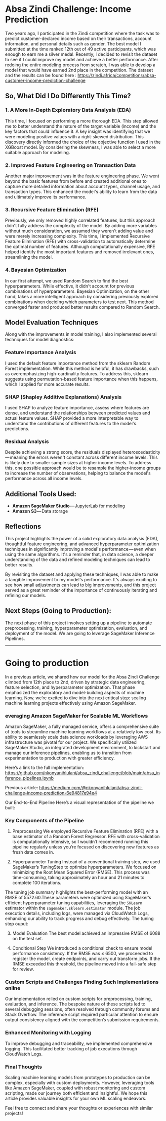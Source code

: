 # Absa Zindi Challenge: Income Prediction

Two years ago, I participated in the Zindi competition where the task was to predict customer-declared income based on their transactions, account information, and personal details such as gender. The best model I submitted at the time ranked 12th out of 49 active participants, which was enough to earn me a silver medal. Recently, I decided to revisit the dataset to see if I could improve my model and achieve a better performance. After redoing the entire modeling process from scratch, I was able to develop a model that would have earned 2nd place in the competition. 
The dataset and the results can be found here : https://zindi.africa/competitions/absa-customer-income-prediction-challenge

## So, What Did I Do Differently This Time?

### 1. A More In-Depth Exploratory Data Analysis (EDA)
This time, I focused on performing a more thorough EDA. This step allowed me to better understand the nature of the target variable (income) and the key factors that could influence it. A key insight was identifying that we were modeling positive values with a right-skewed distribution. This discovery directly informed the choice of the objective function I used in the XGBoost model. By considering the skewness, I was able to select a more suitable approach for modeling.

### 2. Improved Feature Engineering on Transaction Data
Another major improvement was in the feature engineering phase. We went beyond the basic features from before and created additional ones to capture more detailed information about account types, channel usage, and transaction types. This enhanced the model's ability to learn from the data and ultimately improve its performance.

### 3. Recursive Feature Elimination (RFE)
Previously, we only removed highly correlated features, but this approach didn't fully address the complexity of the model. By adding more variables without much consideration, we assumed they weren't adding value and were merely increasing complexity. This time, I implemented Recursive Feature Elimination (RFE) with cross-validation to automatically determine the optimal number of features. Although computationally expensive, RFE helped identify the most important features and removed irrelevant ones, streamlining the model.

### 4. Bayesian Optimization
In our first attempt, we used Random Search to find the best hyperparameters. While effective, it didn't account for previous combinations of hyperparameters. Bayesian Optimization, on the other hand, takes a more intelligent approach by considering previously explored combinations when deciding which parameters to test next. This method converged faster and produced better results compared to Random Search.

## Model Evaluation Techniques

Along with the improvements in model training, I also implemented several techniques for model diagnostics:

### Feature Importance Analysis
I used the default feature importance method from the sklearn Random Forest implementation. While this method is helpful, it has drawbacks, such as overemphasizing high-cardinality features. To address this, sklearn suggests using permutation-based feature importance when this happens, which I applied for more accurate results.

### SHAP (Shapley Additive Explanations) Analysis
I used SHAP to analyze feature importance, assess where features are dense, and understand the relationships between predicted values and actual feature values. SHAP provided a more interpretable way to understand the contributions of different features to the model's predictions.

### Residual Analysis
Despite achieving a strong score, the residuals displayed heteroscedasticity — meaning the errors weren't constant across different income levels. This is likely due to smaller sample sizes at higher income levels. To address this, one possible approach would be to resample the higher-income groups to increase the number of observations, helping to balance the model's performance across all income levels.

## Additional Tools Used:
- **Amazon SageMaker Studio** — JupyterLab for modeling
- **Amazon S3** — Data storage

## Reflections
This project highlights the power of a solid exploratory data analysis (EDA), thoughtful feature engineering, and advanced hyperparameter optimization techniques in significantly improving a model's performance — even when using the same algorithms. It's a reminder that, in data science, a deeper understanding of the data and refined modeling techniques can lead to better results.

By revisiting the dataset and applying these techniques, I was able to make a tangible improvement to my model's performance. It's always exciting to see how small adjustments can lead to big improvements, and this project served as a great reminder of the importance of continuously iterating and refining our models.

## Next Steps (Going to Production):
The next phase of this project involves setting up a pipeline to automate preprocessing, training, hyperparameter optimization, evaluation, and deployment of the model. We are going to leverage SageMaker Inference Pipelines.


--------

# Going to production

In a previous article, we shared how our model for the Absa Zindi Challenge climbed from 12th place to 2nd, driven by strategic data engineering, feature selection, and hyperparameter optimization. That phase emphasized the exploratory and model-building aspects of machine learning. Now, we’re excited to dive into the next critical step: scaling machine learning projects effectively using Amazon SageMaker.

### everaging Amazon SageMaker for Scalable ML Workflows
Amazon SageMaker, a fully managed service, offers a comprehensive suite of tools to streamline machine learning workflows at a relatively low cost. Its ability to seamlessly scale data science workloads by leveraging AWS infrastructure was pivotal for our project. We specifically utilized SageMaker Studio, an integrated development environment, to kickstart and manage our inference pipelines, enabling us to transition from experimentation to production with greater efficiency.

Here’s a link to the full implementation:
https://github.com/nkonyanihlulani/absa_zindi_challenge/blob/main/absa_inference_pipelines.ipynb

Previous article:
https://medium.com/@nkonyanihlulani/absa-zindi-challenge-income-prediction-6e94817e94e4

Our End-to-End Pipeline
Here’s a visual representation of the pipeline we built:


### Key Components of the Pipeline
1. Preprocessing
We employed Recursive Feature Elimination (RFE) with a base estimator of a Random Forest Regressor. RFE with cross-validation is computationally intensive, so I wouldn’t recommend running this pipeline regularly unless you’re focused on discovering new features as fresh data comes in.

2. Hyperparameter Tuning
Instead of a conventional training step, we used SageMaker’s TuningStep to optimize hyperparameters. We focused on minimizing the Root Mean Squared Error (RMSE). This process was time-consuming, taking approximately an hour and 21 minutes to complete 100 iterations.

The tuning job summary highlights the best-performing model with an RMSE of 5572.60.These parameters were optimized using SageMaker’s efficient hyperparameter tuning capabilities, leveraging the `SKLearn` estimator within the `sagemaker.sklearn.estimator` module. The job execution details, including logs, were managed via CloudWatch Logs, enhancing our ability to track progress and debug effectively. The tuning step ouput:


3. Model Evaluation
The best model achieved an impressive RMSE of 6088 on the test set.

4. Conditional Step
We introduced a conditional check to ensure model performance consistency. If the RMSE was ≤ 6500, we proceeded to register the model, create endpoints, and carry out transform jobs. If the RMSE exceeded this threshold, the pipeline moved into a fail-safe step for review.

### Custom Scripts and Challenges FInding Such Implementations online
Our implementation relied on custom scripts for preprocessing, training, evaluation, and inference. The bespoke nature of these scripts led to several debugging sessions, often resolved through community forums and Stack Overflow. The inference script required particular attention to ensure output consistency aligned with the competition’s submission requirements.

### Enhanced Monitoring with Logging
To improve debugging and traceability, we implemented comprehensive logging. This facilitated better tracking of job executions through CloudWatch Logs.

### Final Thoughts
Scaling machine learning models from prototypes to production can be complex, especially with custom deployments. However, leveraging tools like Amazon SageMaker, coupled with robust monitoring and custom scripting, made our journey both efficient and insightful. We hope this article provides valuable insights for your own ML scaling endeavors.

Feel free to connect and share your thoughts or experiences with similar projects!
